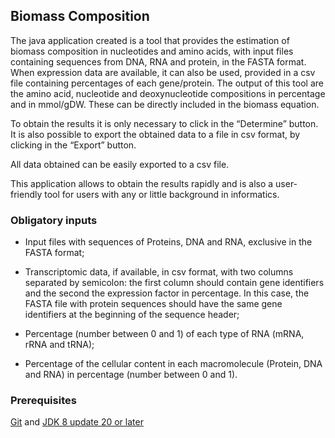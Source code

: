 ## Biomass Composition

The java application created is a tool that provides the estimation of biomass composition in nucleotides and amino acids, with input files containing sequences from DNA, RNA and protein, in the FASTA format. When expression data are available, it can also be used, provided in a csv file containing percentages of each gene/protein. The output of this tool are the amino acid, nucleotide and deoxynucleotide compositions in percentage and in mmol/gDW. These can be directly included in the biomass equation.

To obtain the results it is only necessary to click in the “Determine” button. It is also possible to export the obtained data to a file in csv format, by clicking in the “Export” button.
 
All data obtained can be easily exported to a csv file.

This application allows to obtain the results rapidly and is also a user-friendly tool for users with any or little background in informatics.

### Obligatory inputs

- Input files with sequences of Proteins, DNA and RNA, exclusive in the FASTA format; 

- Transcriptomic data, if available, in csv format, with two columns separated by semicolon: the first column should contain gene identifiers and the second the expression factor in percentage. In this case, the FASTA file with protein sequences should have the same gene identifiers at the beginning of the sequence header;

- Percentage (number between 0 and 1) of each type of RNA (mRNA, rRNA and tRNA);

- Percentage of the cellular content in each macromolecule (Protein, DNA and RNA) in percentage (number between 0 and 1).


### Prerequisites

[Git][] and [JDK 8 update 20 or later][JDK8 build]

[Git]: http://help.github.com/set-up-git-redirect
[JDK8 build]: http://www.oracle.com/technetwork/java/javase/downloads